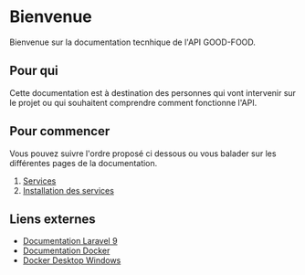 # Bienvenue

Bienvenue sur la documentation tecnhique de l'API GOOD-FOOD.

## Pour qui

Cette documentation est à destination des personnes qui vont intervenir sur le projet ou qui souhaitent comprendre comment fonctionne l'API.

## Pour commencer

Vous pouvez suivre l'ordre proposé ci dessous ou vous balader sur les différentes pages de la documentation.

1. [Services](/services/services)
2. [Installation des services](/services/install)


## Liens externes

* [Documentation Laravel 9](https://laravel.com/docs/9.x)
* [Documentation Docker](https://www.docker.com/)
* [Docker Desktop Windows](https://hub.docker.com/editions/community/docker-ce-desktop-windows)